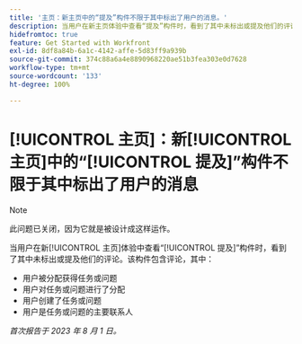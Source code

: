 ```yaml
---
title: '主页：新主页中的“提及”构件不限于其中标出了用户的消息。'
description: 当用户在新主页体验中查看“提及”构件时，看到了其中未标出或提及他们的评论。
hidefromtoc: true
feature: Get Started with Workfront
exl-id: 8df8a84b-6a1c-4142-affe-5d83ff9a939b
source-git-commit: 374c88a6a4e8890968220ae51b3fea303e0d7628
workflow-type: tm+mt
source-wordcount: '133'
ht-degree: 100%

---
```


# [!UICONTROL 主页]：新[!UICONTROL 主页]中的“[!UICONTROL 提及]”构件不限于其中标出了用户的消息

<!--Requested article, won't fix-->

>[!NOTE]
>
>此问题已关闭，因为它就是被设计成这样运作。

当用户在新[!UICONTROL 主页]体验中查看“[!UICONTROL 提及]”构件时，看到了其中未标出或提及他们的评论。该构件包含评论，其中：

* 用户被分配获得任务或问题
* 用户对任务或问题进行了分配
* 用户创建了任务或问题
* 用户是任务或问题的主要联系人

_首次报告于 2023 年 8 月 1 日。_
